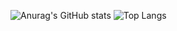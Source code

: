 ![Anurag's GitHub stats](https://github-readme-stats.vercel.app/api?username=Originallityy&show_icons=true&theme=transparent)
![Top Langs](https://github-readme-stats.vercel.app/api/top-langs/?username=Originallityy&layout=compact&langs_count=10&exclude_repo=html)

<!--
**Originallityy/Originallityy** is a ✨ _special_ ✨ repository because its `README.md` (this file) appears on your GitHub profile.

Here are some ideas to get you started:

- 🔭 I’m currently working on ...
- 🌱 I’m currently learning ...
- 👯 I’m looking to collaborate on ...
- 🤔 I’m looking for help with ...
- 💬 Ask me about ...
- 📫 How to reach me: ...
- 😄 Pronouns: ...
- ⚡ Fun fact: ...
-->
